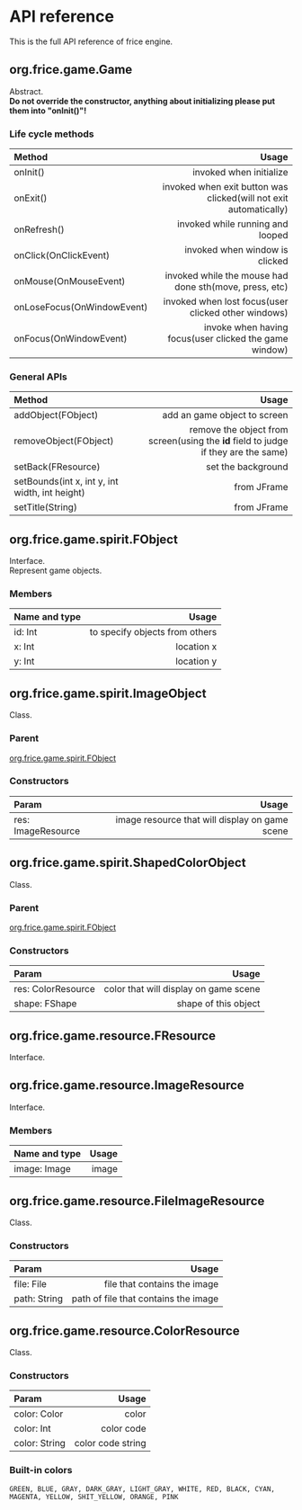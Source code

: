# API reference
This is the full API reference of frice engine.

## org.frice.game.Game
Abstract.<br/>
**Do not override the constructor, anything about initializing please put them into "onInit()"!**

### Life cycle methods
Method|Usage
:---|---:
onInit()|invoked when initialize
onExit()|invoked when exit button was clicked(will not exit automatically)
onRefresh()|invoked while running and looped
onClick(OnClickEvent)|invoked when window is clicked
onMouse(OnMouseEvent)|invoked while the mouse had done sth(move, press, etc)
onLoseFocus(OnWindowEvent)|invoked when lost focus(user clicked other windows)
onFocus(OnWindowEvent)|invoke when having focus(user clicked the game window)

### General APIs
Method|Usage
:---|---:
addObject(FObject)|add an game object to screen
removeObject(FObject)|remove the object from screen(using the **id** field to judge if they are the same)
setBack(FResource)|set the background
setBounds(int x, int y, int width, int height)|from JFrame
setTitle(String)|from JFrame

## org.frice.game.spirit.FObject
Interface.<br/>
Represent game objects.

### Members
Name and type|Usage
:---|---:
id: Int|to specify objects from others
x: Int|location x
y: Int|location y

## org.frice.game.spirit.ImageObject
Class.

### Parent
[org.frice.game.spirit.FObject](#org.frice.game.spirit.FObject)

### Constructors
Param|Usage
:---|---:
res: ImageResource|image resource that will display on game scene

## org.frice.game.spirit.ShapedColorObject
Class.

### Parent
[org.frice.game.spirit.FObject](#org.frice.game.spirit.FObject)

### Constructors
Param|Usage
:---|---:
res: ColorResource|color that will display on game scene
shape: FShape|shape of this object

## org.frice.game.resource.FResource
Interface.

## org.frice.game.resource.ImageResource
Interface.

### Members
Name and type|Usage
:---|---:
image: Image|image

## org.frice.game.resource.FileImageResource
Class.

### Constructors
Param|Usage
:---|---:
file: File|file that contains the image
path: String|path of file that contains the image

## org.frice.game.resource.ColorResource
Class.

### Constructors
Param|Usage
:---|---:
color: Color|color
color: Int|color code
color: String|color code string

### Built-in colors
```
GREEN, BLUE, GRAY, DARK_GRAY, LIGHT_GRAY, WHITE, RED, BLACK, CYAN, MAGENTA, YELLOW, SHIT_YELLOW, ORANGE, PINK
```

